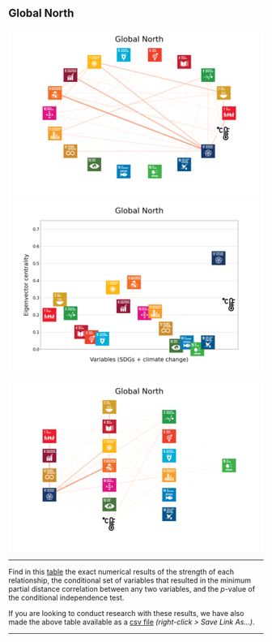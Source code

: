 ## Global North

<img src="../Global North/Global North_circular_network_logos.png">
<img src="../Global North/Global North_eigenvector_centrality.png">
<br>
<br>
<img src="../Global North/Global North_multipartite_network_logos_cluster.png">

---

Find in this <a href="../Global North/TLPH_website_tables_25-25.pdf" target="_blank">table</a> the exact numerical results of the strength of each relationship, the conditional set of variables that resulted in the minimum partial distance correlation between any two variables, and the _p_-value of the conditional independence test.

If you are looking to conduct research with these results, we have also made the above table available as a <a href="https://raw.githubusercontent.com/felix-laumann/SDG-networks/gh-pages/Results/csv/conditions_Global North.csv" target="_blank" download>csv file</a> _(right-click > Save Link As...)_. 

---
